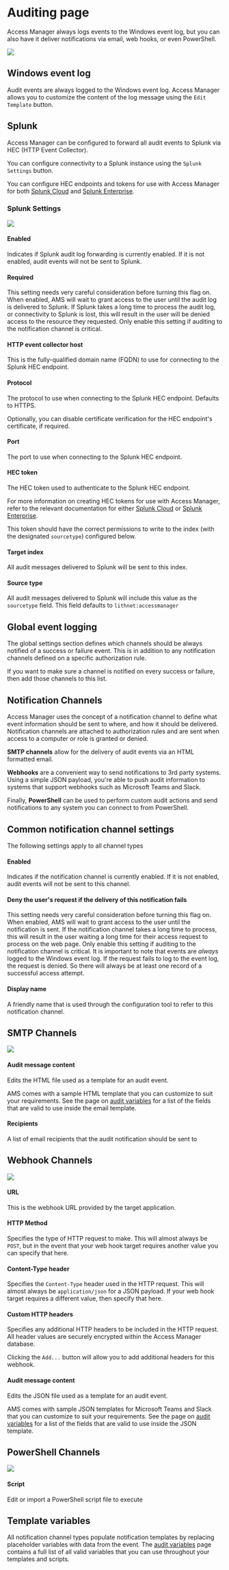# Auditing page

Access Manager always logs events to the Windows event log, but you can also have it deliver notifications via email, web hooks, or even PowerShell.

![](../../images/ui-page-auditing.png)

## Windows event log

Audit events are always logged to the Windows event log. Access Manager allows you to customize the content of the log message using the `Edit Template` button.

## Splunk

Access Manager can be configured to forward all audit events to Splunk via HEC (HTTP Event Collector).

You can configure connectivity to a Splunk instance using the `Splunk Settings` button.

You can configure HEC endpoints and tokens for use with Access Manager for both [Splunk Cloud](https://docs.splunk.com/Documentation/SplunkCloud/latest/Data/UsetheHTTPEventCollector#Configure_HTTP_Event_Collector_on_Splunk_Cloud_Platform) and [Splunk Enterprise](https://docs.splunk.com/Documentation/SplunkCloud/latest/Data/UsetheHTTPEventCollector#Configure_HTTP_Event_Collector_on_Splunk_Enterprise).

### Splunk Settings

![](../../images/ui-page-auditing-splunk.png)

#### Enabled

Indicates if Splunk audit log forwarding is currently enabled. If it is not enabled, audit events will not be sent to Splunk.

#### Required

This setting needs very careful consideration before turning this flag on. When enabled, AMS will wait to grant access to the user until the audit log is delivered to Splunk. If Splunk takes a long time to process the audit log, or connectivity to Splunk is lost, this will result in the user will be denied access to the resource they requested. Only enable this setting if auditing to the notification channel is critical.

#### HTTP event collector host

This is the fully-qualified domain name (FQDN) to use for connecting to the Splunk HEC endpoint.

#### Protocol

The protocol to use when connecting to the Splunk HEC endpoint. Defaults to HTTPS.

Optionally, you can disable certificate verification for the HEC endpoint's certificate, if required.

#### Port

The port to use when connecting to the Splunk HEC endpoint.

#### HEC token

The HEC token used to authenticate to the Splunk HEC endpoint.

For more information on creating HEC tokens for use with Access Manager, refer to the relevant documentation for either [Splunk Cloud](https://docs.splunk.com/Documentation/SplunkCloud/latest/Data/UsetheHTTPEventCollector#Configure_HTTP_Event_Collector_on_Splunk_Cloud_Platform) or [Splunk Enterprise](https://docs.splunk.com/Documentation/SplunkCloud/latest/Data/UsetheHTTPEventCollector#Configure_HTTP_Event_Collector_on_Splunk_Enterprise).

This token should have the correct permissions to write to the index (with the designated `sourcetype`) configured below.

#### Target index

All audit messages delivered to Splunk will be sent to this index.

#### Source type

All audit messages delivered to Splunk will include this value as the `sourcetype` field. This field defaults to `lithnet:accessmanager`

## Global event logging

The global settings section defines which channels should be always notified of a success or failure event. This is in addition to any notification channels defined on a specific authorization rule.

If you want to make sure a channel is notified on every success or failure, then add those channels to this list.

## Notification Channels

Access Manager uses the concept of a notification channel to define what event information should be sent to where, and how it should be delivered. Notification channels are attached to authorization rules and are sent when access to a computer or role is granted or denied.

**SMTP channels** allow for the delivery of audit events via an HTML formatted email.

**Webhooks** are a convenient way to send notifications to 3rd party systems. Using a simple JSON payload, you're able to push audit information to systems that support webhooks such as Microsoft Teams and Slack.

Finally, **PowerShell** can be used to perform custom audit actions and send notifications to any system you can connect to from PowerShell.

## Common notification channel settings

The following settings apply to all channel types

#### Enabled

Indicates if the notification channel is currently enabled. If it is not enabled, audit events will not be sent to this channel.

#### Deny the user's request if the delivery of this notification fails

This setting needs very careful consideration before turning this flag on. When enabled, AMS will wait to grant access to the user until the notification is sent. If the notification channel takes a long time to process, this will result in the user waiting a long time for their access request to process on the web page. Only enable this setting if auditing to the notification channel is critical. It is important to note that events are _always_ logged to the Windows event log. If the request fails to log to the event log, the request is denied. So there will always be at least one record of a successful access attempt.

#### Display name

A friendly name that is used through the configuration tool to refer to this notification channel.

## SMTP Channels

![](../../images/ui-page-auditing-smtp-edit-channel.png)

#### Audit message content

Edits the HTML file used as a template for an audit event.

AMS comes with a sample HTML template that you can customize to suit your requirements. See the page on [audit variables](../advanced-help-topics/audit-variables.md) for a list of the fields that are valid to use inside the email template.

#### Recipients

A list of email recipients that the audit notification should be sent to

## Webhook Channels

![](../../images/ui-page-auditing-webhook-edit-channel.png)

#### URL

This is the webhook URL provided by the target application.

#### HTTP Method

Specifies the type of HTTP request to make. This will almost always be `POST`, but in the event that your web hook target requires another value you can specify that here.

#### Content-Type header

Specifies the `Content-Type` header used in the HTTP request. This will almost always be `application/json` for a JSON payload. If your web hook target requires a different value, then specify that here.

#### Custom HTTP headers

Specifies any additional HTTP headers to be included in the HTTP request. All header values are securely encrypted within the Access Manager database.

Clicking the `Add...` button will allow you to add additional headers for this webhook.

#### Audit message content

Edits the JSON file used as a template for an audit event.

AMS comes with sample JSON templates for Microsoft Teams and Slack that you can customize to suit your requirements. See the page on [audit variables](../advanced-help-topics/audit-variables.md) for a list of the fields that are valid to use inside the JSON template.

## PowerShell Channels

![](../../images/ui-page-auditing-powershell-edit-channel.png)

#### Script

Edit or import a PowerShell script file to execute

## Template variables

All notification channel types populate notification templates by replacing placeholder variables with data from the event. The [audit variables](../advanced-help-topics/audit-variables.md) page contains a full list of all valid variables that you can use throughout your templates and scripts.
